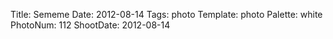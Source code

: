 Title: Sememe
Date: 2012-08-14
Tags: photo
Template: photo
Palette: white
PhotoNum: 112
ShootDate: 2012-08-14
